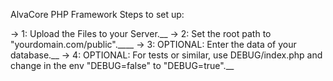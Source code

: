 AlvaCore PHP Framework
Steps to set up:

→ 1: Upload the Files to your Server.__
→ 2: Set the root path to "yourdomain.com/public".____
→ 3: OPTIONAL: Enter the data of your database.__
→ 4: OPTIONAL: For tests or similar, use DEBUG/index.php and change in the env "DEBUG=false" to "DEBUG=true".__
